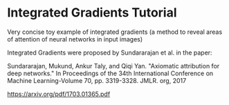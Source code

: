 # Integrated Gradients Tutorial
Very concise toy example of integrated gradients (a method to reveal areas of attention of neural networks in input images) 

Integrated Gradients were proposed by Sundararajan et al. in the paper:

Sundararajan, Mukund, Ankur Taly, and Qiqi Yan. "Axiomatic attribution for deep networks." In Proceedings of the 34th International Conference on Machine Learning-Volume 70, pp. 3319-3328. JMLR. org, 2017

https://arxiv.org/pdf/1703.01365.pdf
